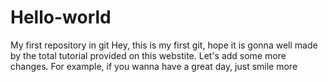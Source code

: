 # Hello-world
My first repository in git 
Hey, this is my first git, hope it is gonna well made by the total tutorial provided on this webstite.
Let's add some more changes. For example, if you wanna have a great day, just smile more
